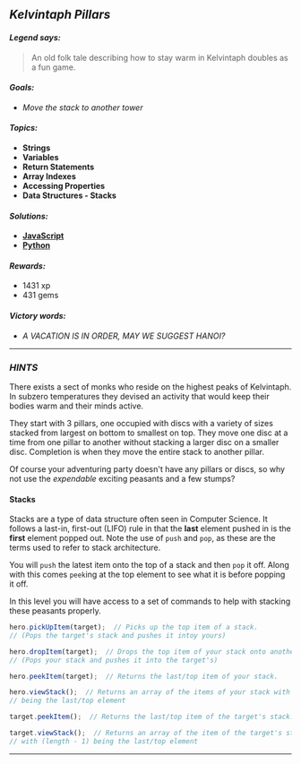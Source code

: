## _Kelvintaph Pillars_

#### _Legend says:_
> An old folk tale describing how to stay warm in Kelvintaph doubles as a fun game.

#### _Goals:_
+ _Move the stack to another tower_

#### _Topics:_
+ **Strings**
+ **Variables**
+ **Return Statements**
+ **Array Indexes**
+ **Accessing Properties**
+ **Data Structures - Stacks**

#### _Solutions:_
+ **[JavaScript](kelvintaphPillars.js)**
+ **[Python](kelvintaph_pillars.py)**

#### _Rewards:_
+ 1431 xp
+ 431 gems

#### _Victory words:_
+ _A VACATION IS IN ORDER, MAY WE SUGGEST HANOI?_

___

### _HINTS_

There exists a sect of monks who reside on the highest peaks of Kelvintaph. In subzero temperatures they devised an activity that would keep their bodies warm and their minds active.

They start with 3 pillars, one occupied with discs with a variety of sizes stacked from largest on bottom to smallest on top. They move one disc at a time from one pillar to another without stacking a larger disc on a smaller disc. Completion is when they move the entire stack to another pillar.

Of course your adventuring party doesn't have any pillars or discs, so why not use the _expendable_ exciting peasants and a few stumps?

#### Stacks

Stacks are a type of data structure often seen in Computer Science. It follows a last-in, first-out (LIFO) rule in that the **last** element pushed in is the **first** element popped out. Note the use of `push` and `pop`, as these are the terms used to refer to stack architecture.

You will `push` the latest item onto the top of a stack and then `pop` it off. Along with this comes `peek`ing at the top element to see what it is before popping it off.

In this level you will have access to a set of commands to help with stacking these peasants properly.

```javascript
hero.pickUpItem(target);  // Picks up the top item of a stack.
// (Pops the target's stack and pushes it intoy yours)

hero.dropItem(target);  // Drops the top item of your stack onto another stack.
// (Pops your stack and pushes it into the target's)

hero.peekItem(target);  // Returns the last/top item of your stack.

hero.viewStack();  // Returns an array of the items of your stack with (length - 1)
// being the last/top element

target.peekItem();  // Returns the last/top item of the target's stack.

target.viewStack();  // Returns an array of the item of the target's stack
// with (length - 1) being the last/top element
```

___
